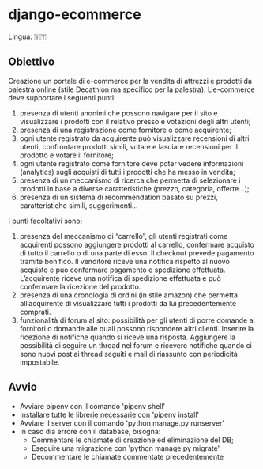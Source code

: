 # django-ecommerce
Lingua: :it:
## Obiettivo
Creazione un portale di e-commerce per la vendita di attrezzi e prodotti da palestra online (stile Decathlon ma specifico per la palestra).
L'e-commerce deve supportare i seguenti punti:
1. presenza di utenti anonimi che possono navigare per il sito e visualizzare i prodotti con il relativo presso e votazioni degli altri utenti;
2. presenza di una registrazione come fornitore o come acquirente;
3. ogni utente registrato da acquirente può visualizzare recensioni di altri utenti, confrontare prodotti simili, votare e lasciare recensioni per il prodotto e votare il fornitore;
4. ogni utente registrato come fornitore deve poter vedere informazioni (analytics) sugli acquisti di tutti i prodotti che ha messo in vendita;
5. presenza di un meccanismo di ricerca che permetta di selezionare i prodotti in base a diverse caratteristiche (prezzo, categoria, offerte…);
6. presenza di un sistema di recommendation basato su prezzi, caratteristiche simili, suggerimenti…

I punti facoltativi sono:
1. presenza del meccanismo di “carrello”, gli utenti registrati come acquirenti possono aggiungere prodotti al carrello, confermare acquisto di tutto il carrello o di una parte di esso. Il checkout prevede pagamento tramite bonifico. Il venditore riceve una notifica rispetto al nuovo acquisto e può confermare pagamento e spedizione effettuata. L’acquirente riceve una notifica di spedizione effettuata e può confermare la ricezione del prodotto.
2. presenza di una cronologia di ordini (in stile amazon) che permetta all’acquirente di visualizzare tutti i prodotti da lui precedentemente comprati.
3. funzionalità di forum al sito: possibilità per gli utenti di porre domande ai fornitori o domande alle quali possono rispondere altri clienti. Inserire la ricezione di notifiche quando si riceve una risposta. Aggiungere la possibilità di seguire un thread nel forum e ricevere notifiche quando ci sono nuovi post ai thread seguiti e mail di riassunto con periodicità impostabile.

## Avvio
- Avviare pipenv con il comando 'pipenv shell'
- Installare tutte le librerie necessarie con 'pipenv install'
- Avviare il server con il comando 'python manage.py runserver'
- In caso dia errore con il database, bisogna:
    - Commentare le chiamate di creazione ed eliminazione del DB;
    - Eseguire una migrazione con 'python manage.py migrate'
    - Decommentare le chiamate commentate precedentemente

